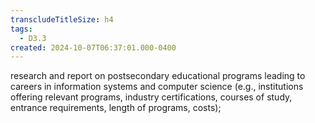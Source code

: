 ```yaml
---
transcludeTitleSize: h4
tags:
  - D3.3
created: 2024-10-07T06:37:01.000-0400
---
```

research and report on postsecondary educational programs leading to careers in information systems and computer science (e.g., institutions offering relevant programs, industry certifications, courses of study, entrance requirements, length of programs, costs);